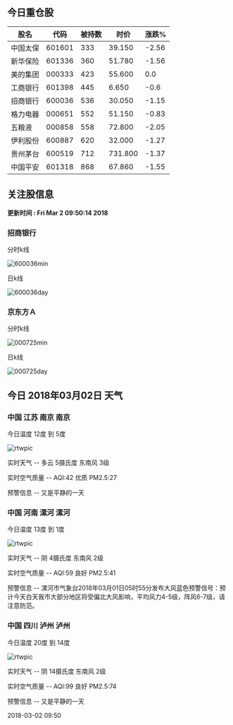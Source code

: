 
## 今日重仓股 

|股名|代码|被持数|时价|涨跌%|
|---|---|---|---|---|
|中国太保|601601|333|39.150|-2.56|
|新华保险|601336|360|51.780|-1.56|
|美的集团|000333|423|55.600|0.0|
|工商银行|601398|445|6.650|-0.6|
|招商银行|600036|536|30.050|-1.15|
|格力电器|000651|552|51.150|-0.83|
|五粮液|000858|558|72.800|-2.05|
|伊利股份|600887|620|32.000|-1.27|
|贵州茅台|600519|712|731.800|-1.37|
|中国平安|601318|868|67.860|-1.55|

## 关注股信息
**更新时间 : Fri Mar  2 09:50:14 2018**
### 招商银行 
分时k线

![600036min](http://image.sinajs.cn/newchart/min/n/sh600036.gif)

日k线

![600036day](http://image.sinajs.cn/newchart/daily/n/sh600036.gif)

### 京东方Ａ 
分时k线

![000725min](http://image.sinajs.cn/newchart/min/n/sz000725.gif)

日k线

![000725day](http://image.sinajs.cn/newchart/daily/n/sz000725.gif)
## 今日 2018年03月02日 天气
### 中国 江苏 南京 南京

今日温度 12度 到 5度

![rtwpic](http://app1.showapi.com/weather/icon/day/01.png)

实时天气 -- 多云 5摄氏度 东南风 3级

实时空气质量 -- AQI:42 优质 PM2.5:27

预警信息 -- 又是平静的一天
    
### 中国 河南 漯河 漯河

今日温度 13度 到 1度

![rtwpic](http://app1.showapi.com/weather/icon/day/02.png)

实时天气 -- 阴 4摄氏度 东南风 2级

实时空气质量 -- AQI:59 良好 PM2.5:41

预警信息 -- 漯河市气象台2018年03月01日05时55分发布大风蓝色预警信号：预计今天白天我市大部分地区将受偏北大风影响，平均风力4-5级，阵风6-7级，请注意防范。
    
### 中国 四川 泸州 泸州

今日温度 20度 到 14度

![rtwpic](http://app1.showapi.com/weather/icon/day/02.png)

实时天气 -- 阴 14摄氏度 东南风 2级

实时空气质量 -- AQI:99 良好 PM2.5:74

预警信息 -- 又是平静的一天
    
2018-03-02 09:50